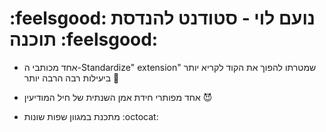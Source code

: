 # :feelsgood: נועם לוי - סטודנט להנדסת תוכנה :feelsgood:
- אחד מכותבי ה-Standardize" extension" שמטרתו להפוך את הקוד לקריא יותר ביעילות רבה הרבה יותר 🤖

- אחד מפותרי חידת אמן השנתית של חיל המודיעין :smiling_imp:

- מתכנת במגוון שפות שונות :octocat:



